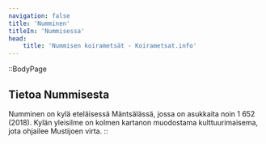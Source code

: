 ```yaml
---
navigation: false
title: 'Numminen'
titleIn: 'Nummisessa'
head:
    title: 'Nummisen koirametsät - Koirametsat.info'
---
```


::BodyPage
## Tietoa Nummisesta
Numminen on kylä eteläisessä Mäntsälässä, jossa on asukkaita noin 1 652 (2018). Kylän yleisilme on kolmen kartanon muodostama kulttuurimaisema, jota ohjailee Mustijoen virta. 
::